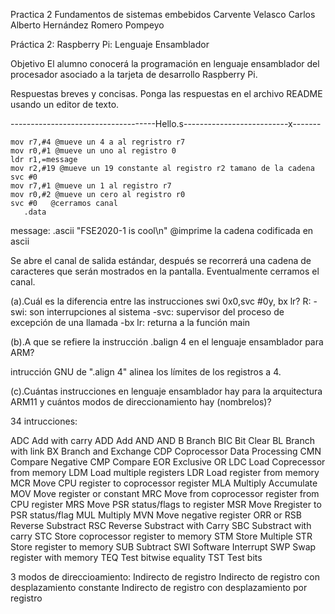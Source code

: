 Practica 2 Fundamentos de sistemas embebidos
Carvente Velasco Carlos Alberto
Hernández Romero Pompeyo

Práctica 2: Raspberry Pi: Lenguaje Ensamblador

Objetivo 
El alumno conocerá la programación en lenguaje ensamblador del procesador asociado a la tarjeta de desarrollo Raspberry Pi.

Respuestas breves y concisas. Ponga las respuestas en el archivo README usando un editor de texto.



------------------------------------Hello.s--------------------------x-------


	mov	r7,#4 @mueve un 4 a al regristro r7
	mov	r0,#1 @mueve un uno al registro 0
	ldr	r1,=message 
	mov r2,#19 @mueve un 19 constante al registro r2 tamano de la cadena
	svc	#0 
	mov	r7,#1 @mueve un 1 al registro r7
	mov	r0,#2 @mueve un cero al registro r0
	svc	#0   @cerramos canal
       .data

message: .ascii "FSE2020-1 is cool\n" @imprime la cadena codificada en ascii


Se abre el canal de salida estándar, después se recorrerá una cadena de caracteres que serán mostrados en la pantalla. Eventualmente cerramos el canal.



(a).Cuál es la diferencia entre las instrucciones swi 0x0,svc #0y, bx lr?
R: 
-swi: son interrupciones al sistema
-svc: supervisor del proceso de excepción de una llamada
-bx lr: returna a la función main

(b).A que se refiere la instrucción .balign 4 en el lenguaje ensamblador para ARM?

intrucción GNU de ".align 4" alinea los límites de los registros a 4.

(c).Cuántas instrucciones en lenguaje ensamblador hay para la arquitectura ARM11 y cuántos modos de direccionamiento hay (nombrelos)?


34 intrucciones:

ADC				Add with carry
ADD 			Add
AND 			AND
B 				Branch
BIC				Bit Clear
BL 				Branch with link
BX 				Branch and Exchange
CDP				Coprocessor Data Processing
CMN				Compare Negative
CMP 			Compare
EOR 			Exclusive OR
LDC				Load Coprecessor from memory
LDM 			Load multiple registers
LDR 			Load register from memory
MCR				Move CPU register to coprocessor register
MLA				Multiply Accumulate
MOV 			Move register or constant
MRC 			Move from coprocessor register from CPU register
MRS 			Move PSR status/flags to register
MSR 			Move Rregister to PSR status/flag
MUL 			Multiply
MVN				Move negative register
ORR				or
RSB 			Reverse Substract
RSC				Reverse Substract with Carry
SBC				Substract with carry
STC				Store coprocessor register to memory
STM				Store Multiple
STR 			Store register to memory
SUB 			Subtract
SWI 			Software Interrupt
SWP				Swap register with memory
TEQ				Test bitwise equality
TST 			Test bits


3 modos de direccioamiento:
Indirecto de registro
Indirecto de registro con desplazamiento constante
Indirecto de registro con desplazamiento por registro